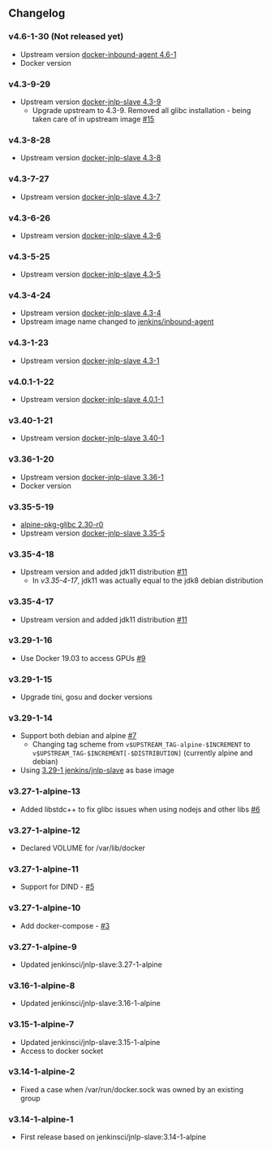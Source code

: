 ## Changelog

### v4.6-1-30 (Not released yet)
* Upstream version [docker-inbound-agent 4.6-1](https://github.com/jenkinsci/docker-inbound-agent/releases/tag/4.6-1)
* Docker version

### v4.3-9-29
* Upstream version [docker-jnlp-slave 4.3-9](https://github.com/jenkinsci/docker-jnlp-slave/releases/tag/4.3-9)
  * Upgrade upstream to 4.3-9. Removed all glibc installation - being taken care of in upstream image [#15](https://github.com/odavid/jenkins-jnlp-slave/pull/15)

### v4.3-8-28
* Upstream version [docker-jnlp-slave 4.3-8](https://github.com/jenkinsci/docker-jnlp-slave/releases/tag/4.3-8)

### v4.3-7-27
* Upstream version [docker-jnlp-slave 4.3-7](https://github.com/jenkinsci/docker-jnlp-slave/releases/tag/4.3-7)

### v4.3-6-26
* Upstream version [docker-jnlp-slave 4.3-6](https://github.com/jenkinsci/docker-jnlp-slave/releases/tag/4.3-6)

### v4.3-5-25
* Upstream version [docker-jnlp-slave 4.3-5](https://github.com/jenkinsci/docker-jnlp-slave/releases/tag/4.3-5)

### v4.3-4-24
* Upstream version [docker-jnlp-slave 4.3-4](https://github.com/jenkinsci/docker-jnlp-slave/releases/tag/4.3-4)
* Upstream image name changed to [jenkins/inbound-agent](https://hub.docker.com/r/jenkins/inbound-agent)

### v4.3-1-23
* Upstream version [docker-jnlp-slave 4.3-1](https://github.com/jenkinsci/docker-jnlp-slave/releases/tag/4.3-1)

### v4.0.1-1-22
* Upstream version [docker-jnlp-slave 4.0.1-1](https://github.com/jenkinsci/docker-jnlp-slave/releases/tag/4.0.1-1)

### v3.40-1-21
* Upstream version [docker-jnlp-slave 3.40-1](https://github.com/jenkinsci/docker-jnlp-slave/releases/tag/3.40-1)

### v3.36-1-20
* Upstream version [docker-jnlp-slave 3.36-1](https://github.com/jenkinsci/docker-jnlp-slave/releases/tag/3.36-1)
* Docker version

### v3.35-5-19
* [alpine-pkg-glibc 2.30-r0](https://github.com/sgerrand/alpine-pkg-glibc/releases/tag/2.30-r0)
* Upstream version [docker-jnlp-slave 3.35-5](https://github.com/jenkinsci/docker-jnlp-slave/releases/tag/3.35-5)

### v3.35-4-18
* Upstream version and added jdk11 distribution [#11](https://github.com/odavid/jenkins-jnlp-slave/pull/11)
  * In *v3.35-4-17*, jdk11 was actually equal to the jdk8 debian distribution

### v3.35-4-17
* Upstream version and added jdk11 distribution [#11](https://github.com/odavid/jenkins-jnlp-slave/pull/11)

### v3.29-1-16
* Use Docker 19.03 to access GPUs [#9](https://github.com/odavid/jenkins-jnlp-slave/issues/9)

### v3.29-1-15
* Upgrade tini, gosu and docker versions

### v3.29-1-14
* Support both debian and alpine [#7](https://github.com/odavid/jenkins-jnlp-slave/pull/7)
  * Changing tag scheme from `v$UPSTREAM_TAG-alpine-$INCREMENT` to `v$UPSTREAM_TAG-$INCREMENT[-$DISTRIBUTION]` (currently alpine and debian)
* Using [3.29-1 jenkins/jnlp-slave](https://hub.docker.com/r/jenkins/jnlp-slave/tags) as base image

### v3.27-1-alpine-13
* Added libstdc++ to fix glibc issues when using nodejs and other libs [#6](https://github.com/odavid/jenkins-jnlp-slave/pull/6)

### v3.27-1-alpine-12
* Declared VOLUME for /var/lib/docker

### v3.27-1-alpine-11
* Support for DIND - [#5](https://github.com/odavid/jenkins-jnlp-slave/pull/5)

### v3.27-1-alpine-10
* Add docker-compose - [#3](https://github.com/odavid/jenkins-jnlp-slave/pull/3)

### v3.27-1-alpine-9
* Updated jenkinsci/jnlp-slave:3.27-1-alpine

### v3.16-1-alpine-8
* Updated jenkinsci/jnlp-slave:3.16-1-alpine

### v3.15-1-alpine-7
* Updated jenkinsci/jnlp-slave:3.15-1-alpine
* Access to docker socket

### v3.14-1-alpine-2
* Fixed a case when /var/run/docker.sock was owned by an existing group

### v3.14-1-alpine-1
* First release based on jenkinsci/jnlp-slave:3.14-1-alpine